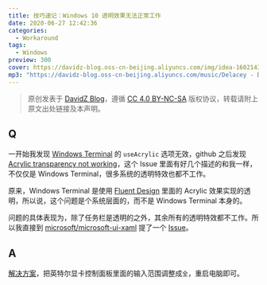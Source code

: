```yaml
---
title: 技巧速记：Windows 10 透明效果无法正常工作
date: 2020-06-27 12:42:36
categories:
  - Workaround
tags:
  - Windows
preview: 300
cover: https://davidz-blog.oss-cn-beijing.aliyuncs.com/img/idea-1602143497.jpg
mp3: "https://davidz-blog.oss-cn-beijing.aliyuncs.com/music/Delacey - Dream It Possible.mp3"
---
```


> 原创发表于 [DavidZ Blog](https://blog.davidz.cn)，遵循 [CC 4.0 BY-NC-SA](https://creativecommons.org/licenses/by-nc-sa/4.0/legalcode) 版权协议，转载请附上原文出处链接及本声明。

## Q

一开始我发现 [Windows Terminal](https://github.com/microsoft/terminal) 的 `useAcrylic` 选项无效，github 之后发现 [Acrylic transparency not working](https://github.com/microsoft/terminal/issues/1414)，这个 Issue 里面有好几个描述的和我一样，不仅仅是 Windows Terminal，很多系统的透明特效也都不工作。

原来，Windows Terminal 是使用 [Fluent Design](https://www.microsoft.com/design/fluent/#/) 里面的 Acrylic 效果实现的透明，所以说，这个问题是个系统层面的，而不是 Windows Terminal 本身的。

问题的具体表现为，除了任务栏是透明的之外，其余所有的透明特效都不工作。所以我直接到 [microsoft/microsoft-ui-xaml](https://github.com/microsoft/microsoft-ui-xaml) 提了一个 [Issue](https://github.com/microsoft/microsoft-ui-xaml/issues/2737)。

## A

[解决方案](https://github.com/microsoft/microsoft-ui-xaml/issues/2737#issuecomment-650471950)，把英特尔显卡控制面板里面的输入范围调整成`全`，重启电脑即可。
